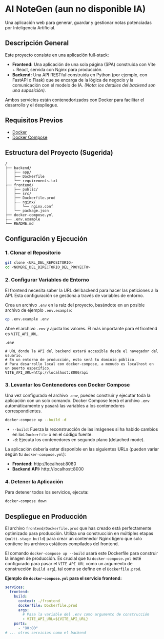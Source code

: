 # AI NoteGen (aun no disponible IA)

Una aplicación web para generar, guardar y gestionar notas potenciadas por Inteligencia Artificial.

## Descripción General

Este proyecto consiste en una aplicación full-stack:

*   **Frontend:** Una aplicación de una sola página (SPA) construida con Vite + React, servida con Nginx para producción.
*   **Backend:** Una API RESTful construida en Python (por ejemplo, con FastAPI o Flask) que se encarga de la lógica de negocio y la comunicación con el modelo de IA. *(Nota: los detalles del backend son una suposición)*.

Ambos servicios están contenedorizados con Docker para facilitar el desarrollo y el despliegue.

## Requisitos Previos

*   [Docker](https://www.docker.com/get-started)
*   [Docker Compose](https://docs.docker.com/compose/install/)

## Estructura del Proyecto (Sugerida)

```
/
├── backend/
│   ├── app/
│   ├── Dockerfile
│   └── requirements.txt
├── frontend/
│   ├── public/
│   ├── src/
│   ├── Dockerfile.prod
│   ├── nginx/
│   │   └── nginx.conf
│   └── package.json
├── docker-compose.yml
├── .env.example
└── README.md
```

## Configuración y Ejecución

### 1. Clonar el Repositorio

```bash
git clone <URL_DEL_REPOSITORIO>
cd <NOMBRE_DEL_DIRECTORIO_DEL_PROYECTO>
```

### 2. Configurar Variables de Entorno

El frontend necesita saber la URL del backend para hacer las peticiones a la API. Esta configuración se gestiona a través de variables de entorno.

Crea un archivo `.env` en la raíz del proyecto, basándote en un posible archivo de ejemplo `.env.example`:

```bash
cp .env.example .env
```

Abre el archivo `.env` y ajusta los valores. El más importante para el frontend es `VITE_API_URL`.

**`.env`**
```env
# URL donde la API del backend estará accesible desde el navegador del usuario.
# En un entorno de producción, esto será tu dominio público.
# Para desarrollo local con docker-compose, a menudo es localhost en un puerto específico.
VITE_API_URL=http://localhost:8000/api
```

### 3. Levantar los Contenedores con Docker Compose

Una vez configurado el archivo `.env`, puedes construir y ejecutar toda la aplicación con un solo comando. Docker Compose leerá el archivo `.env` automáticamente y pasará las variables a los contenedores correspondientes.

```bash
docker-compose up --build -d
```

*   `--build`: Fuerza la reconstrucción de las imágenes si ha habido cambios en los `Dockerfile` o en el código fuente.
*   `-d`: Ejecuta los contenedores en segundo plano (detached mode).

La aplicación debería estar disponible en las siguientes URLs (pueden variar según tu `docker-compose.yml`):

*   **Frontend:** http://localhost:8080
*   **Backend API:** http://localhost:8000

### 4. Detener la Aplicación

Para detener todos los servicios, ejecuta:

```bash
docker-compose down
```

## Despliegue en Producción

El archivo `frontend/Dockerfile.prod` que has creado está perfectamente optimizado para producción. Utiliza una construcción en múltiples etapas (`multi-stage build`) para crear un contenedor Nginx ligero que solo contiene los archivos estáticos compilados del frontend.

El comando `docker-compose up --build` usará este Dockerfile para construir la imagen de producción. Es crucial que tu `docker-compose.yml` esté configurado para pasar el `VITE_API_URL` como un argumento de construcción (`build arg`), tal como se define en el `Dockerfile.prod`.

**Ejemplo de `docker-compose.yml` para el servicio frontend:**

```yaml
services:
  frontend:
    build:
      context: ./frontend
      dockerfile: Dockerfile.prod
      args:
        # Pasa la variable del .env como argumento de construcción
        - VITE_API_URL=${VITE_API_URL}
    ports:
      - "80:80"
# ... otros servicios como el backend
```